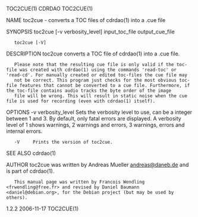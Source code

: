 TOC2CUE(1)                                                                                          CDRDAO                                                                                         TOC2CUE(1)



NAME
       toc2cue - converts a TOC files of cdrdao(1) into a .cue file


SYNOPSIS
       toc2cue [-v verbosity_level] input_toc_file output_cue_file

       toc2cue [-V]


DESCRIPTION
       toc2cue converts a TOC file of cdrdao(1) into a .cue file.

       Please note that the resulting cue file is only valid if the toc-file was created with cdrdao(1) using the commands 'read-toc' or 'read-cd'. For manually created or edited toc-files the cue file may
       not be correct. This program just checks for the most obvious toc-file features that cannot be converted to a cue file. Furthermore, if the toc-file contains audio tracks the byte order of the image
       file will be wrong. This will result in static noise when the cue file is used for recording (even with cdrdao(1) itself).


OPTIONS
       -v verbosity_level
              Sets  the  verbosity  level  to  use,  can be a integer between 1 and 3. By default, only fatal errors are displayed. A verbosity level of 1 shows warnings, 2 warnings and errors, 3 warnings,
              errors and internal errors.

       -V     Prints the version of toc2cue.


SEE ALSO
       cdrdao(1)


AUTHOR
       toc2cue was written by Andreas Mueller <andreas@daneb.de> and is part of cdrdao(1).

       This manual page was written by Francois Wendling <frwendling@free.fr> and revised by Daniel Baumann <daniel@debian.org>, for the Debian project (but may be used by others).



1.2.2                                                                                             2006-11-17                                                                                       TOC2CUE(1)
